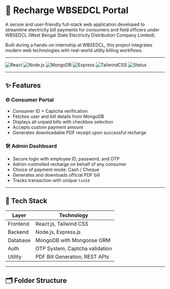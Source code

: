 # 🔌 Recharge WBSEDCL Portal

A secure and user-friendly full-stack web application developed to streamline electricity bill payments for consumers and field officers under WBSEDCL (West Bengal State Electricity Distribution Company Limited).

Built during a hands-on internship at WBSEDCL, this project integrates modern web technologies with real-world utility billing workflows.

---

![React](https://img.shields.io/badge/Frontend-React-blue?logo=react)
![Node.js](https://img.shields.io/badge/Backend-Node.js-green?logo=node.js)
![MongoDB](https://img.shields.io/badge/Database-MongoDB-brightgreen?logo=mongodb)
![Express](https://img.shields.io/badge/API-Express.js-lightgrey?logo=express)
![TailwindCSS](https://img.shields.io/badge/Styling-TailwindCSS-blue?logo=tailwindcss)
![Status](https://img.shields.io/badge/Status-Completed-success)

---

## ✨ Features

### ⚙️ Consumer Portal
- Consumer ID + Captcha verification
- Fetches user and bill details from MongoDB
- Displays all unpaid bills with checkbox selection
- Accepts custom payment amount
- Generates downloadable PDF receipt upon successful recharge

### 🛠 Admin Dashboard
- Secure login with employee ID, password, and OTP
- Admin-controlled recharge on behalf of any consumer
- Choice of payment mode: Cash / Cheque
- Generates and downloads official PDF bill
- Tracks transaction with unique `txnId`

---

## 🧰 Tech Stack

| Layer      | Technology                     |
|------------|--------------------------------|
| Frontend   | React.js, Tailwind CSS         |
| Backend    | Node.js, Express.js            |
| Database   | MongoDB with Mongoose ORM      |
| Auth       | OTP System, Captcha validation |
| Utility    | PDF Bill Generation, REST APIs |

---

## 🗂 Folder Structure

